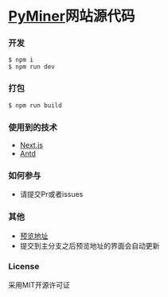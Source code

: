 # [PyMiner](https://gitee.com/py2cn/pyminer)网站源代码

### 开发
```
$ npm i
$ npm run dev
```

### 打包
```bash
$ npm run build
```

### 使用到的技术
- [Next.js](https://www.nextjs.cn/)
- [Antd](https://ant.design/components/overview-cn/)

### 如何参与
- 请提交Pr或者issues

### 其他
- [预览地址](https://py-miner-site.vercel.app/)
- 提交到主分支之后预览地址的界面会自动更新

### License
采用MIT开源许可证

